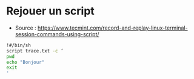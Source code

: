 # Rejouer un script

- Source : https://www.tecmint.com/record-and-replay-linux-terminal-session-commands-using-script/

```Bash
!#/bin/sh
script trace.txt -c ‘
pwd
echo "Bonjour"
exit
'
```
 
